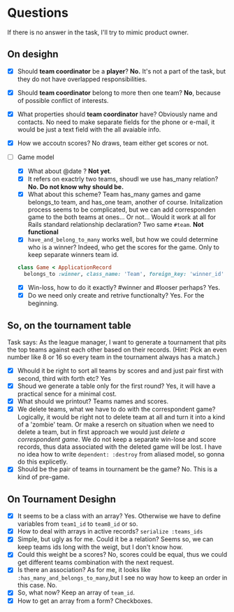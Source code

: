 # Questions #

If there is no answer in the task, I'll try to mimic product owner.

## On desighn ##

- [x] Should **team coordinator** be a **player**?  **No.** It's not a part of the task, but they do not have overlapped responsibilities.
- [x] Should **team coordinator** belong to more then one team? **No**, because of possible conflict of interests.
- [x] What properties should **team coordinator** have?  Obviously name and contacts.  No need to make separate fields for the phone or e-mail, it would be just a text field with the all avaiable info.
- [x] How we accoutn scores? No draws, team either get scores or not.
- [ ] Game model 
  - [x] What about @date ? **Not yet**.
  - [x] It refers on exactrly two teams, shoudl we use has_many relation? **No.  Do not know why should be.**
  - [x] What about this scheme? Team has_many games and game belongs_to team, and has_one team, another of course.  Initalization process seems to be complicated, but we can add corresponden game to the both teams at ones... Or not... Would it work at all for Rails standard relationship declaration?  Two same `#team`. **Not functional**
  - [x] `have_and_belong_to_many` works well, but how we could determine who is a winner? Indeed, who get the scores for the game. Only to keep separate winners team id. 
  
  ```ruby
  class Game < ApplicationRecord
    belongs_to :winner, class_name: 'Team', foreign_key: 'winner_id'
  ```

  - [x] Win-loss, how to do it exactly? #winner and #looser perhaps? Yes.
  - [x] Do we need only create and retrive functionalty? Yes.  For the beginning.

## So, on the tournament table ##

Task says: As the league manager, I want to generate a tournament that pits the top teams against each other based on their records. (Hint: Pick an even number like 8 or 16 so every team in the tournament always has a match.)

- [x] Whould it be right to sort all teams by scores and and just pair first with second, third with forth etc? Yes
- [x] Shoud we generate a table only for the first round? Yes, it will have a practical sence for a minimal cost.
- [x] What should we printout?  Teams names and scores.
- [x] We delete teams, what we have to do with the correspondent game?  Logically, it would be right not to delete team at all and turn it into a kind of a 'zombie' team.  Or make a reserch on situation when we need to delete a team, but in first approach we would just *delete a correspondent game*.  We do not keep a separate win-lose and score records, thus data associated with the deleted game will be lost.  I have no idea how to write `dependent: :destroy` from aliased model, so gonna do this explicetly. 
- [x] Should be the pair of teams in tournament be the game? No.  This is a kind of pre-game.

## On Tournament Desighn ## 

- [x] It seems to be a class with an array? Yes.  Otherwise we have to define variables from `team1_id` to `team8_id` or so.
- [x] How to deal with arrays in active records?  `serialize :teams_ids`
- [x] Simple, but ugly as for me.  Could it be a relation? Seems so, we can keep teams ids long with the weigt, but I don't know how.
- [x] Could this weight be a scores? No, scores could be equal, thus we could get different teams combination with the next request.
- [x] Is there an association? As for me, it looks like `:has_many_and_belongs_to_many`,but I see no way how to keep an order in this case. No.
- [x] So, what now?  Keep an array of `team_id`.
- [x] How to get an array from a form? Checkboxes.
